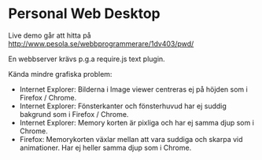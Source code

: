 ﻿Personal Web Desktop
====================

Live demo går att hitta på http://www.pesola.se/webbprogrammerare/1dv403/pwd/

En webbserver krävs p.g.a require.js text plugin.


Kända mindre grafiska problem:

* Internet Explorer: Bilderna i Image viewer centreras ej på höjden som i Firefox / Chrome.
* Internet Explorer: Fönsterkanter och fönsterhuvud har ej suddig bakgrund som i Firefox / Chrome.
* Internet Explorer: Memory korten är pixliga och har ej samma djup som i Chrome.
* Firefox: Memorykorten växlar mellan att vara suddiga och skarpa vid animationer. Har ej heller samma djup som i Chrome.
